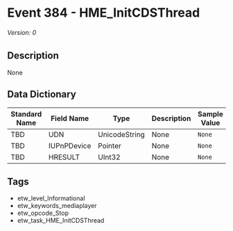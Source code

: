 # Event 384 - HME_InitCDSThread
###### Version: 0

## Description
None

## Data Dictionary
|Standard Name|Field Name|Type|Description|Sample Value|
|---|---|---|---|---|
|TBD|UDN|UnicodeString|None|`None`|
|TBD|IUPnPDevice|Pointer|None|`None`|
|TBD|HRESULT|UInt32|None|`None`|

## Tags
* etw_level_Informational
* etw_keywords_mediaplayer
* etw_opcode_Stop
* etw_task_HME_InitCDSThread